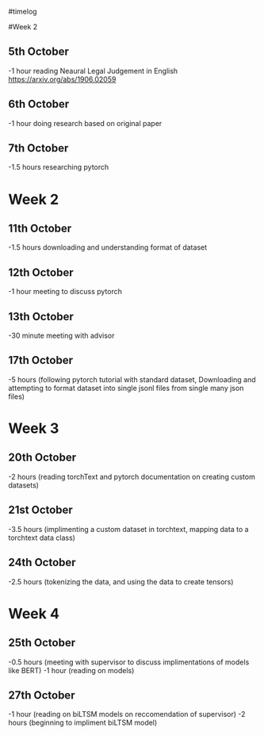 #timelog 

#Week 2 

## 5th October
-1 hour reading Neaural Legal Judgement in English https://arxiv.org/abs/1906.02059

## 6th October
-1 hour doing research based on original paper

## 7th October
-1.5 hours researching pytorch

# Week 2

## 11th October
-1.5 hours downloading and understanding format of dataset

## 12th October
-1 hour meeting to discuss pytorch

## 13th October
-30 minute meeting with advisor

## 17th October
-5 hours (following pytorch tutorial with standard dataset, Downloading and attempting to format dataset into single jsonl files from single many json files)

# Week 3

## 20th October
-2 hours (reading torchText and pytorch documentation on creating custom datasets)

## 21st October
-3.5 hours (implimenting a custom dataset in torchtext, mapping data to a torchtext data class)

## 24th October
-2.5 hours (tokenizing the data, and using the data to create tensors)

# Week 4

## 25th October
-0.5 hours (meeting with supervisor to discuss implimentations of models like BERT)
-1 hour (reading on models)

## 27th October
-1 hour (reading on biLTSM models on reccomendation of supervisor)
-2 hours (beginning to impliment biLTSM model)
